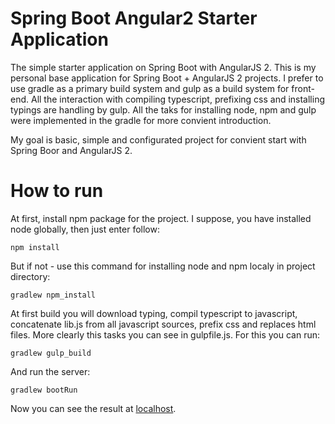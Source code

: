 # Spring Boot Angular2 Starter Application
The simple starter application on Spring Boot with AngularJS 2. This is my personal base application for Spring Boot + AngularJS 2 projects. I prefer to use gradle as a primary build system and gulp as a build system for front-end. All the interaction with compiling typescript, prefixing css and installing typings are handling by gulp. All the taks for installing node, npm and gulp were implemented in the gradle for more convient introduction.

My goal is basic, simple and configurated project for convient start with Spring Boor and AngularJS 2.

# How to run

At first, install npm package for the project. I suppose, you have installed node globally, then just enter follow: 

```
npm install
```

But if not - use this command for installing node and npm localy in project directory:

```
gradlew npm_install
```

At first build you will download typing, compil typescript to javascript, concatenate lib.js from all javascript sources, prefix css and replaces html files. More clearly this tasks you can see in gulpfile.js.
For this you can run:

```
gradlew gulp_build
```

And run the server:

```
gradlew bootRun
```

Now you can see the result at [localhost](http://localhost:8080/).
